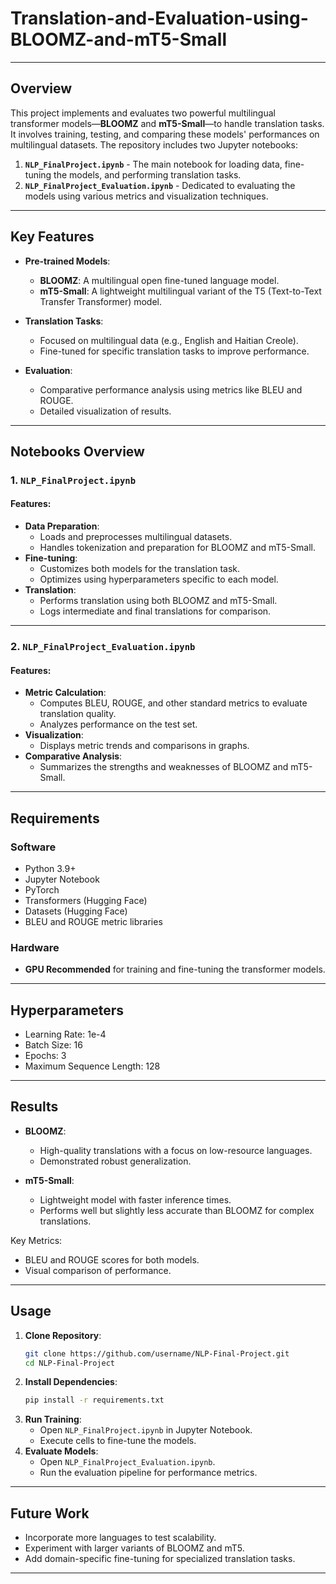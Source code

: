 # Translation-and-Evaluation-using-BLOOMZ-and-mT5-Small

---

## Overview

This project implements and evaluates two powerful multilingual transformer models—**BLOOMZ** and **mT5-Small**—to handle translation tasks. It involves training, testing, and comparing these models' performances on multilingual datasets. The repository includes two Jupyter notebooks:

1. **`NLP_FinalProject.ipynb`** - The main notebook for loading data, fine-tuning the models, and performing translation tasks.
2. **`NLP_FinalProject_Evaluation.ipynb`** - Dedicated to evaluating the models using various metrics and visualization techniques.

---

## Key Features

- **Pre-trained Models**:
  - **BLOOMZ**: A multilingual open fine-tuned language model.
  - **mT5-Small**: A lightweight multilingual variant of the T5 (Text-to-Text Transfer Transformer) model.

- **Translation Tasks**:
  - Focused on multilingual data (e.g., English and Haitian Creole).
  - Fine-tuned for specific translation tasks to improve performance.

- **Evaluation**:
  - Comparative performance analysis using metrics like BLEU and ROUGE.
  - Detailed visualization of results.

---

## Notebooks Overview

### 1. `NLP_FinalProject.ipynb`

#### Features:
- **Data Preparation**:
  - Loads and preprocesses multilingual datasets.
  - Handles tokenization and preparation for BLOOMZ and mT5-Small.
- **Fine-tuning**:
  - Customizes both models for the translation task.
  - Optimizes using hyperparameters specific to each model.
- **Translation**:
  - Performs translation using both BLOOMZ and mT5-Small.
  - Logs intermediate and final translations for comparison.

---

### 2. `NLP_FinalProject_Evaluation.ipynb`

#### Features:
- **Metric Calculation**:
  - Computes BLEU, ROUGE, and other standard metrics to evaluate translation quality.
  - Analyzes performance on the test set.
- **Visualization**:
  - Displays metric trends and comparisons in graphs.
- **Comparative Analysis**:
  - Summarizes the strengths and weaknesses of BLOOMZ and mT5-Small.

---

## Requirements

### Software
- Python 3.9+
- Jupyter Notebook
- PyTorch
- Transformers (Hugging Face)
- Datasets (Hugging Face)
- BLEU and ROUGE metric libraries

### Hardware
- **GPU Recommended** for training and fine-tuning the transformer models.

---

## Hyperparameters

- Learning Rate: 1e-4
- Batch Size: 16
- Epochs: 3
- Maximum Sequence Length: 128

---

## Results

- **BLOOMZ**:
  - High-quality translations with a focus on low-resource languages.
  - Demonstrated robust generalization.

- **mT5-Small**:
  - Lightweight model with faster inference times.
  - Performs well but slightly less accurate than BLOOMZ for complex translations.

Key Metrics:
- BLEU and ROUGE scores for both models.
- Visual comparison of performance.

---

## Usage

1. **Clone Repository**:
   ```bash
   git clone https://github.com/username/NLP-Final-Project.git
   cd NLP-Final-Project
   ```
2. **Install Dependencies**:
   ```bash
   pip install -r requirements.txt
   ```
3. **Run Training**:
   - Open `NLP_FinalProject.ipynb` in Jupyter Notebook.
   - Execute cells to fine-tune the models.
4. **Evaluate Models**:
   - Open `NLP_FinalProject_Evaluation.ipynb`.
   - Run the evaluation pipeline for performance metrics.

---

## Future Work

- Incorporate more languages to test scalability.
- Experiment with larger variants of BLOOMZ and mT5.
- Add domain-specific fine-tuning for specialized translation tasks.

---

